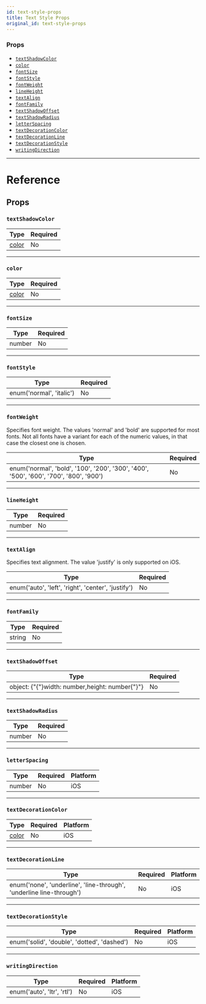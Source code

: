 ```yaml
---
id: text-style-props
title: Text Style Props
original_id: text-style-props
---
```


### Props

- [`textShadowColor`](text-style-props.md#textshadowcolor)
- [`color`](text-style-props.md#color)
- [`fontSize`](text-style-props.md#fontsize)
- [`fontStyle`](text-style-props.md#fontstyle)
- [`fontWeight`](text-style-props.md#fontweight)
- [`lineHeight`](text-style-props.md#lineheight)
- [`textAlign`](text-style-props.md#textalign)
- [`fontFamily`](text-style-props.md#fontfamily)
- [`textShadowOffset`](text-style-props.md#textshadowoffset)
- [`textShadowRadius`](text-style-props.md#textshadowradius)
- [`letterSpacing`](text-style-props.md#letterspacing)
- [`textDecorationColor`](text-style-props.md#textdecorationcolor)
- [`textDecorationLine`](text-style-props.md#textdecorationline)
- [`textDecorationStyle`](text-style-props.md#textdecorationstyle)
- [`writingDirection`](text-style-props.md#writingdirection)

---

# Reference

## Props

### `textShadowColor`

| Type               | Required |
| ------------------ | -------- |
| [color](colors.md) | No       |

---

### `color`

| Type               | Required |
| ------------------ | -------- |
| [color](colors.md) | No       |

---

### `fontSize`

| Type   | Required |
| ------ | -------- |
| number | No       |

---

### `fontStyle`

| Type                     | Required |
| ------------------------ | -------- |
| enum('normal', 'italic') | No       |

---

### `fontWeight`

Specifies font weight. The values 'normal' and 'bold' are supported for most fonts. Not all fonts have a variant for each of the numeric values, in that case the closest one is chosen.

| Type                                                                                  | Required |
| ------------------------------------------------------------------------------------- | -------- |
| enum('normal', 'bold', '100', '200', '300', '400', '500', '600', '700', '800', '900') | No       |

---

### `lineHeight`

| Type   | Required |
| ------ | -------- |
| number | No       |

---

### `textAlign`

Specifies text alignment. The value 'justify' is only supported on iOS.

| Type                                               | Required |
| -------------------------------------------------- | -------- |
| enum('auto', 'left', 'right', 'center', 'justify') | No       |

---

### `fontFamily`

| Type   | Required |
| ------ | -------- |
| string | No       |

---

### `textShadowOffset`

| Type                                           | Required |
| ---------------------------------------------- | -------- |
| object: {"{"}width: number,height: number{"}"} | No       |

---

### `textShadowRadius`

| Type   | Required |
| ------ | -------- |
| number | No       |

---

### `letterSpacing`

| Type   | Required | Platform |
| ------ | -------- | -------- |
| number | No       | iOS      |

---

### `textDecorationColor`

| Type               | Required | Platform |
| ------------------ | -------- | -------- |
| [color](colors.md) | No       | iOS      |

---

### `textDecorationLine`

| Type                                                                | Required | Platform |
| ------------------------------------------------------------------- | -------- | -------- |
| enum('none', 'underline', 'line-through', 'underline line-through') | No       | iOS      |

---

### `textDecorationStyle`

| Type                                        | Required | Platform |
| ------------------------------------------- | -------- | -------- |
| enum('solid', 'double', 'dotted', 'dashed') | No       | iOS      |

---

### `writingDirection`

| Type                       | Required | Platform |
| -------------------------- | -------- | -------- |
| enum('auto', 'ltr', 'rtl') | No       | iOS      |
